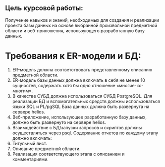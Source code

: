 ## Цель курсовой работы:

Получение навыков и знаний, необходимых для создания и реализации проекта базы данных
на основе выбранной произвольной предметной области и веб-приложения, использующего
разработанную базу данных.

# Требования к ER-модели и БД:

1. ER-модель должна соответствовать представленному описанию предметной области.
2. ER-модель базы данных должна включать в себя не менее 10 сущностей, содержать
хотя бы одно отношение «многие-ко-многим».
3. В качестве СУБД должна использоваться СУБД PostgreSQL. Для реализации БД и
вспомогательных средств должны использоваться языки SQL и PL/pgSQL База данных
должна быть развернута на сервере helios.
4. Веб-приложение, использующее разработанную базу данных, должно быть развернуто
на сервере helios.
5. Взаимодействие с БД/запуски запросов и скриптов должны осуществляться через psql.
Содержание отчетов по каждому этапу должно включать:
1. Титульный лист.
2. Описание предметной области.
3. Реализация соответствующего этапа с описанием и комментариями.
